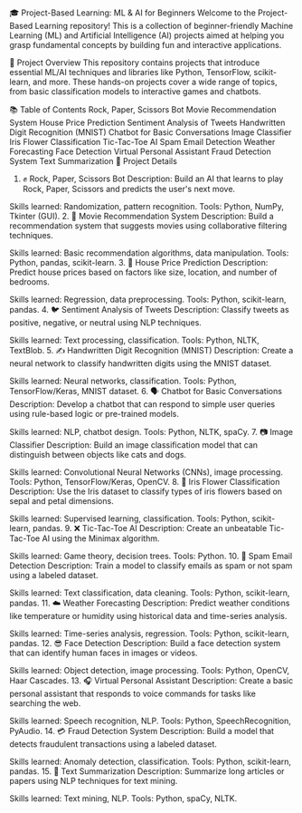 🎓 Project-Based Learning: ML & AI for Beginners
Welcome to the Project-Based Learning repository! This is a collection of beginner-friendly Machine Learning (ML) and Artificial Intelligence (AI) projects aimed at helping you grasp fundamental concepts by building fun and interactive applications.

🚀 Project Overview
This repository contains projects that introduce essential ML/AI techniques and libraries like Python, TensorFlow, scikit-learn, and more. These hands-on projects cover a wide range of topics, from basic classification models to interactive games and chatbots.

📚 Table of Contents
Rock, Paper, Scissors Bot
Movie Recommendation System
House Price Prediction
Sentiment Analysis of Tweets
Handwritten Digit Recognition (MNIST)
Chatbot for Basic Conversations
Image Classifier
Iris Flower Classification
Tic-Tac-Toe AI
Spam Email Detection
Weather Forecasting
Face Detection
Virtual Personal Assistant
Fraud Detection System
Text Summarization
🧠 Project Details
1. ✊ Rock, Paper, Scissors Bot
Description: Build an AI that learns to play Rock, Paper, Scissors and predicts the user's next move.

Skills learned: Randomization, pattern recognition.
Tools: Python, NumPy, Tkinter (GUI).
2. 🎥 Movie Recommendation System
Description: Build a recommendation system that suggests movies using collaborative filtering techniques.

Skills learned: Basic recommendation algorithms, data manipulation.
Tools: Python, pandas, scikit-learn.
3. 🏡 House Price Prediction
Description: Predict house prices based on factors like size, location, and number of bedrooms.

Skills learned: Regression, data preprocessing.
Tools: Python, scikit-learn, pandas.
4. 🐦 Sentiment Analysis of Tweets
Description: Classify tweets as positive, negative, or neutral using NLP techniques.

Skills learned: Text processing, classification.
Tools: Python, NLTK, TextBlob.
5. ✍️ Handwritten Digit Recognition (MNIST)
Description: Create a neural network to classify handwritten digits using the MNIST dataset.

Skills learned: Neural networks, classification.
Tools: Python, TensorFlow/Keras, MNIST dataset.
6. 🗣️ Chatbot for Basic Conversations
Description: Develop a chatbot that can respond to simple user queries using rule-based logic or pre-trained models.

Skills learned: NLP, chatbot design.
Tools: Python, NLTK, spaCy.
7. 📷 Image Classifier
Description: Build an image classification model that can distinguish between objects like cats and dogs.

Skills learned: Convolutional Neural Networks (CNNs), image processing.
Tools: Python, TensorFlow/Keras, OpenCV.
8. 🌸 Iris Flower Classification
Description: Use the Iris dataset to classify types of iris flowers based on sepal and petal dimensions.

Skills learned: Supervised learning, classification.
Tools: Python, scikit-learn, pandas.
9. ❌ Tic-Tac-Toe AI
Description: Create an unbeatable Tic-Tac-Toe AI using the Minimax algorithm.

Skills learned: Game theory, decision trees.
Tools: Python.
10. 📧 Spam Email Detection
Description: Train a model to classify emails as spam or not spam using a labeled dataset.

Skills learned: Text classification, data cleaning.
Tools: Python, scikit-learn, pandas.
11. ☁️ Weather Forecasting
Description: Predict weather conditions like temperature or humidity using historical data and time-series analysis.

Skills learned: Time-series analysis, regression.
Tools: Python, scikit-learn, pandas.
12. 😎 Face Detection
Description: Build a face detection system that can identify human faces in images or videos.

Skills learned: Object detection, image processing.
Tools: Python, OpenCV, Haar Cascades.
13. 🎧 Virtual Personal Assistant
Description: Create a basic personal assistant that responds to voice commands for tasks like searching the web.

Skills learned: Speech recognition, NLP.
Tools: Python, SpeechRecognition, PyAudio.
14. 💳 Fraud Detection System
Description: Build a model that detects fraudulent transactions using a labeled dataset.

Skills learned: Anomaly detection, classification.
Tools: Python, scikit-learn, pandas.
15. 📝 Text Summarization
Description: Summarize long articles or papers using NLP techniques for text mining.

Skills learned: Text mining, NLP.
Tools: Python, spaCy, NLTK.

